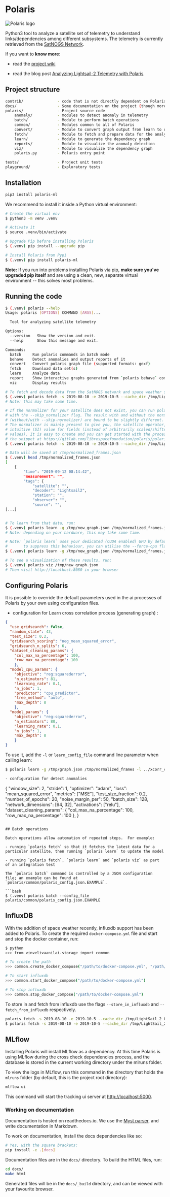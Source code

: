 # Polaris

![Polaris logo](img/polaris_logo_small.png "Polaris")

Python3 tool to analyze a satellite set of telemetry to understand links/dependencies among different subsystems. The telemetry is currently retrieved from the [SatNOGS Network](https://network.satnogs.org/).

If you want to **know more**:

- read the [project wiki](https://gitlab.com/librespacefoundation/polaris/polaris/wikis/Home)

- read the blog post [Analyzing Lightsail-2 Telemetry with Polaris](https://blog.crespum.eu/analyzing-lightsail-2-telemetry-with-polaris/)

## Project structure

``` BASH
contrib/               - code that is not directly dependent on Polaris, but is used in the project
docs/                  - Some documentation on the project (though more is in the wiki)
polaris/               - Project source code
    anomaly/           - modules to detect anomaly in telemetry
    batch/             - Module to perform batch operations
    common/            - Modules common to all of Polaris
    convert/           - Module to convert graph output from learn to other file formats
    fetch/             - Module to fetch and prepare data for the analysis
    learn/             - Module to generate the dependency graph
    reports/           - Module to visualize the anomaly detection
    viz/               - Module to visualize the dependency graph
    polaris.py         - Polaris entry point

tests/                 - Project unit tests
playground/            - Exploratory tests
```

## Installation

```bash
pip3 install polaris-ml
```

We recommend to install it inside a Python virtual environment:

```bash
# Create the virtual env
$ python3 -m venv .venv

# Activate it
$ source .venv/bin/activate

# Upgrade Pip before installing Polaris
$ (.venv) pip install --upgrade pip

# Install Polaris from Pypi
$ (.venv) pip install polaris-ml
```

**Note:** If you run into problems installing Polaris via pip, **make
sure you've upgraded pip itself** and are using a clean, new, separate
virtual environment -- this solves most problems.

## Running the code

```bash
$ (.venv) polaris --help
Usage: polaris [OPTIONS] COMMAND [ARGS]...

  Tool for analyzing satellite telemetry

Options:
  --version   Show the version and exit.
  --help      Show this message and exit.

Commands:
  batch     Run polaris commands in batch mode
  behave    Detect anomalies and output reports of it
  convert   Convert polaris graph file (supported formats: gexf)
  fetch     Download data set(s)
  learn     Analyze data
  report    Show interactive graphs generated from `polaris behave` command
  viz       Display results

# To fetch and decode data from the SatNOGS network and space weather sources, run:
$ (.venv) polaris fetch -s 2019-08-10 -e 2019-10-5 --cache_dir /tmp/LightSail_2 LightSail-2 /tmp/normalized_frames.json
# Note: this may take some time.

# If the normalizer for your satellite does not exist, you can run polaris fetch
# with the --skip_normalizer flag. The result with and without the normalizer
# (without/with --skip-normalizer) are bound to be slightly different.
# The normalizer is mainly present to give you, the satellite operator, an
# intuitive (SI) value for fields (instead of arbitrarily scaled/shifted
# values). It is easy to create and you can get started with the process using
# the snippet at https://gitlab.com/librespacefoundation/polaris/polaris/-/snippets/2006696
$ (.venv) polaris fetch -s 2019-08-10 -e 2019-10-5 --cache_dir /tmp/LightSail_2 --skip_normalizer LightSail-2 /tmp/normalized_frames.json

# Data will be saved at /tmp/normalized_frames.json
$ (.venv) head /tmp/normalized_frames.json
[
    {
        "time": "2019-09-12 08:14:42",
        "measurement": "",
        "tags": {
            "satellite": "",
            "decoder": "Lightsail2",
            "station": "",
            "observer": "",
            "source": "",
[...]


# To learn from that data, run:
$ (.venv) polaris learn -g /tmp/new_graph.json /tmp/normalized_frames.json
# Note: depending on your hardware, this may take some time.

# Note: `polaris learn` uses your dedicated (CUDA enabled) GPU by default
#       to suppress this behaviour, you can utilise the --force-cpu flag.
$ (.venv) polaris learn -g /tmp/new_graph.json /tmp/normalized_frames.json --force_cpu

# To see a visualization of these results, run:
$ (.venv) polaris viz /tmp/new_graph.json
# Then visit http://localhost:8080 in your browser
```

## Configuring Polaris

It is possible to override the default parameters used in the ai processes of Polaris by your own using configuration files.

- configuration for Learn cross correlation process (generating graph) :

``` JSON
{
  "use_gridsearch": false,
  "random_state": 43,
  "test_size": 0.2,
  "gridsearch_scoring": "neg_mean_squared_error",
  "gridsearch_n_splits": 6,
  "dataset_cleaning_params": {
    "col_max_na_percentage": 100,
    "row_max_na_percentage": 100
    },
  "model_cpu_params": {
    "objective": "reg:squarederror",
    "n_estimators": 81,
    "learning_rate": 0.1,
    "n_jobs": 1,
    "predictor": "cpu_predictor",
    "tree_method": "auto",
    "max_depth": 8
    },
  "model_params": {
    "objective": "reg:squarederror",
    "n_estimators": 80,
    "learning_rate": 0.1,
    "n_jobs": 1,
    "max_depth": 8
    }
}
```

To use it, add the `-l` or `learn_config_file` command line parameter when calling learn:

```bash
$ polaris learn -g /tmp/graph.json /tmp/normalized_frames -l ../xcorr_cfg.json

- configuration for detect anomalies
  ```
  {
    "window_size": 2,
    "stride": 1,
    "optimizer": "adam",
    "loss": "mean_squared_error",
    "metrics": ["MSE"],
    "test_size_fraction": 0.2,
    "number_of_epochs": 20,
    "noise_margin_per": 50,
    "batch_size": 128,
    "network_dimensions": [64, 32],
    "activations": ["relu"],
    "dataset_cleaning_params": {
        "col_max_na_percentage": 100,
        "row_max_na_percentage": 100
    },
  }
  ```

## Batch operations

Batch operations allow automation of repeated steps.  For example:

- running `polaris fetch` so that it fetches the latest data for a particular satellite, then running `polaris learn` to update the model

- running `polaris fetch`, `polaris learn` and `polaris viz` as part of an integration test

The `polaris batch` command is controlled by a JSON configuration file; an example can be found at `polaris/common/polaris_config.json.EXAMPLE`.

```bash
$ (.venv) polaris batch --config_file polaris/common/polaris_config.json.EXAMPLE
```

## InfluxDB

With the addition of space weather recently, influxdb support has been added to Polaris. To create the required `docker-compose.yml` file and start and stop the docker container, run:

```bash
$ python
>>> from vinvelivaanilai.storage import common

# To create the path
>>> common.create_docker_compose("/path/to/docker-compose.yml", "/path/to/storage")

# To start influxdb
>>> common.start_docker_compose("/path/to/docker-compose.yml")

# To stop influxdb
>>> common.stop_docker_compose("/path/to/docker-compose.yml")
```

To store in and fetch from influxdb use the flags `--store_in_influxdb` and `--fetch_from_influxdb` respectively.

```bash
polaris fetch -s 2019-08-10 -e 2019-10-5 --cache_dir /tmp/LightSail_2 LightSail-2 /tmp/normalized_frames.json --store_in_influxdb
$ polaris fetch -s 2019-08-10 -e 2019-10-5 --cache_dir /tmp/LightSail_2 LightSail-2 /tmp/normalized_frames.json --fetch_from_influxdb
```

## MLflow

Installing Polaris will install MLflow as a dependency. At this time Polaris is using MLflow during the cross check dependencies process, and the database is stored in the current working directory under the mlruns folder.

To view the logs in MLflow, run this command in the directory that holds the `mlruns` folder (by default, this is the project root directory):

```bash
mlflow ui
```

This command will start the tracking ui server at <http://localhost:5000>.

### Working on documentation

Documentation is hosted on readthedocs.io.  We use the [Myst parser](https://myst-parser.readthedocs.io/en/latest/), and write documentation in Markdown.

To work on documentation, install the docs dependencies like so:

``` BASH
# Yes, with the square brackets:
pip install -e .[docs]
```

Documentation files are in the `docs/` directory.  To build the HTML files, run:

``` BASH
cd docs/
make html
```

Generated files will be in the `docs/_build` directory, and can be viewed with your favourite browser.

